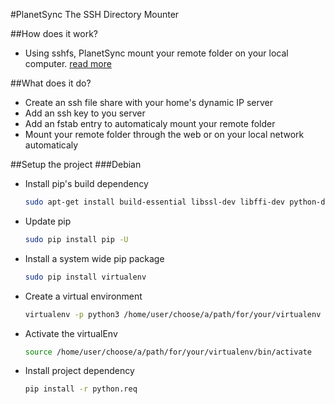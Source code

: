 #PlanetSync
The SSH Directory Mounter

##How does it work?
* Using sshfs, PlanetSync mount your remote folder on your local computer. [read more](https://en.wikipedia.org/wiki/SSHFS)

##What does it do?
* Create an ssh file share with your home's dynamic IP server
* Add an ssh key to you server
* Add an fstab entry to automaticaly mount your remote folder
* Mount your remote folder through the web or on your local network automaticaly


##Setup the project
###Debian
* Install pip's build dependency
    ```bash
    sudo apt-get install build-essential libssl-dev libffi-dev python-dev
    ```
* Update pip
	```bash
	sudo pip install pip -U
	```
* Install a system wide pip package
    ```bash
	sudo pip install virtualenv
	```
* Create a virtual environment
	```bash
	virtualenv -p python3 /home/user/choose/a/path/for/your/virtualenv
    ```
* Activate the virtualEnv
    ```bash
    source /home/user/choose/a/path/for/your/virtualenv/bin/activate
    ```
* Install project dependency
    ```bash
	pip install -r python.req
	```